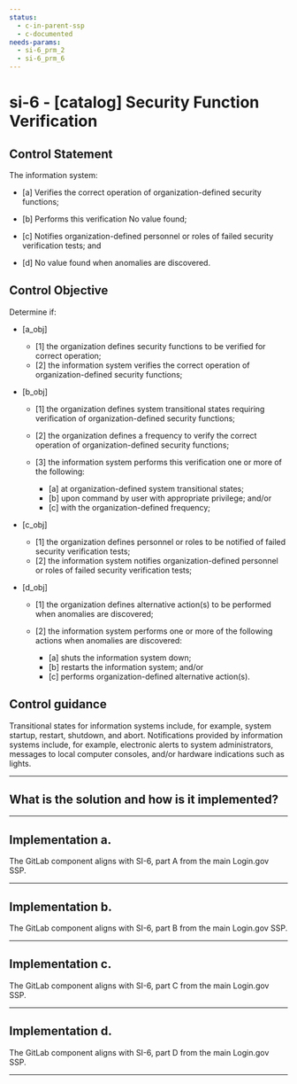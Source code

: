 ```yaml
---
status:
  - c-in-parent-ssp
  - c-documented
needs-params:
  - si-6_prm_2
  - si-6_prm_6
---
```


# si-6 - \[catalog\] Security Function Verification

## Control Statement

The information system:

- \[a\] Verifies the correct operation of organization-defined security functions;

- \[b\] Performs this verification No value found;

- \[c\] Notifies organization-defined personnel or roles of failed security verification tests; and

- \[d\]  No value found when anomalies are discovered.

## Control Objective

Determine if:

- \[a_obj\]

  - \[1\] the organization defines security functions to be verified for correct operation;
  - \[2\] the information system verifies the correct operation of organization-defined security functions;

- \[b_obj\]

  - \[1\] the organization defines system transitional states requiring verification of organization-defined security functions;
  - \[2\] the organization defines a frequency to verify the correct operation of organization-defined security functions;
  - \[3\] the information system performs this verification one or more of the following:

    - \[a\] at organization-defined system transitional states;
    - \[b\] upon command by user with appropriate privilege; and/or
    - \[c\] with the organization-defined frequency;

- \[c_obj\]

  - \[1\] the organization defines personnel or roles to be notified of failed security verification tests;
  - \[2\] the information system notifies organization-defined personnel or roles of failed security verification tests;

- \[d_obj\]

  - \[1\] the organization defines alternative action(s) to be performed when anomalies are discovered;
  - \[2\] the information system performs one or more of the following actions when anomalies are discovered:

    - \[a\] shuts the information system down;
    - \[b\] restarts the information system; and/or
    - \[c\] performs organization-defined alternative action(s).

## Control guidance

Transitional states for information systems include, for example, system startup, restart, shutdown, and abort. Notifications provided by information systems include, for example, electronic alerts to system administrators, messages to local computer consoles, and/or hardware indications such as lights.

______________________________________________________________________

## What is the solution and how is it implemented?

<!-- Please leave this section blank and enter implementation details in the parts below. -->

______________________________________________________________________

## Implementation a.

The GitLab component aligns with SI-6, part A from the main Login.gov SSP.

______________________________________________________________________

## Implementation b.

The GitLab component aligns with SI-6, part B from the main Login.gov SSP.

______________________________________________________________________

## Implementation c.

The GitLab component aligns with SI-6, part C from the main Login.gov SSP.

______________________________________________________________________

## Implementation d.

The GitLab component aligns with SI-6, part D from the main Login.gov SSP.

______________________________________________________________________
